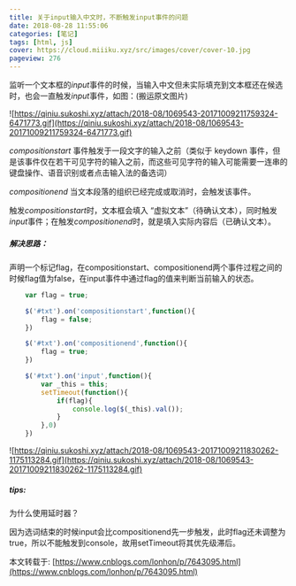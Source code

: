```yaml
---
title: 关于input输入中文时，不断触发input事件的问题
date: 2018-08-28 11:55:06
categories: [笔记]
tags: [html, js]
cover: https://cloud.miiiku.xyz/src/images/cover/cover-10.jpg
pageview: 276
---
```


监听一个文本框的*input*事件的时候，当输入中文但未实际填充到文本框还在候选时，也会一直触发*input*事件，如图：(搬运原文图片)

![https://qiniu.sukoshi.xyz/attach/2018-08/1069543-20171009211759324-6471773.gif](https://qiniu.sukoshi.xyz/attach/2018-08/1069543-20171009211759324-6471773.gif)

*compositionstart*  事件触发于一段文字的输入之前（类似于 keydown 事件，但是该事件仅在若干可见字符的输入之前，而这些可见字符的输入可能需要一连串的键盘操作、语音识别或者点击输入法的备选词）

*compositionend* 当文本段落的组织已经完成或取消时，会触发该事件。

触发*compositionstart*时，文本框会填入 “虚拟文本”（待确认文本），同时触发*input*事件；在触发*compositionend*时，就是填入实际内容后（已确认文本）。

##### 解决思路：

声明一个标记flag，在compositionstart、compositionend两个事件过程之间的时候flag值为false，在input事件中通过flag的值来判断当前输入的状态。

``` js
    var flag = true;

    $('#txt').on('compositionstart',function(){
        flag = false;
    })

    $('#txt').on('compositionend',function(){
        flag = true;
    })

    $('#txt').on('input',function(){
        var _this = this;
        setTimeout(function(){
            if(flag){
                console.log($(_this).val());
            }
        },0)
    })
```

![https://qiniu.sukoshi.xyz/attach/2018-08/1069543-20171009211830262-1175113284.gif](https://qiniu.sukoshi.xyz/attach/2018-08/1069543-20171009211830262-1175113284.gif)

##### tips:

为什么使用延时器？

因为选词结束的时候input会比compositionend先一步触发，此时flag还未调整为true，所以不能触发到console，故用setTimeout将其优先级滞后。

本文转载于: [https://www.cnblogs.com/lonhon/p/7643095.html](https://www.cnblogs.com/lonhon/p/7643095.html)



